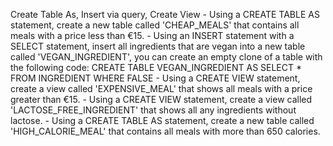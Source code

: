 Create Table As, Insert via query, Create View
    - Using a CREATE TABLE AS statement, create a new table called 'CHEAP_MEALS' that contains all meals with a price less than €15.
    - Using an INSERT statement with a SELECT statement, insert all ingredients that are vegan into a new table called 'VEGAN_INGREDIENT', you can create an empty clone of a table with the following code:
        CREATE TABLE VEGAN_INGREDIENT AS
        SELECT * FROM INGREDIENT WHERE FALSE
    - Using a CREATE VIEW statement, create a view called 'EXPENSIVE_MEAL' that shows all meals with a price greater than €15.
    - Using a CREATE VIEW statement, create a view called 'LACTOSE_FREE_INGREDIENT' that shows all any ingredients without lactose.
    - Using a CREATE TABLE AS statement, create a new table called 'HIGH_CALORIE_MEAL' that contains all meals with more than 650 calories.
